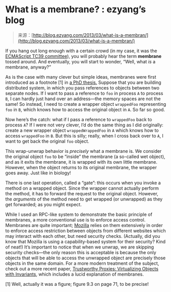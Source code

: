 <!--yml
category: 未分类
date: 2024-07-01 18:17:23
-->

# What is a membrane? : ezyang’s blog

> 来源：[http://blog.ezyang.com/2013/03/what-is-a-membran/](http://blog.ezyang.com/2013/03/what-is-a-membran/)

If you hang out long enough with a certain crowd (in my case, it was the [ECMAScript TC39 committee](http://wiki.ecmascript.org/doku.php)), you will probably hear the term **membrane** tossed around. And eventually, you will start to wonder, “Well, what *is* a membrane, anyway?”

As is the case with many clever but simple ideas, membranes were first introduced as a footnote [1] in [a PhD thesis.](http://www.erights.org/talks/thesis/) Suppose that you are building distributed system, in which you pass references to objects between two separate nodes. If I want to pass a reference to `foo` in process `A` to process `B`, I can hardly just hand over an address—the memory spaces are not the same! So instead, I need to create a wrapper object `wrappedFoo` representing `foo` in `B`, which knows how to access the original object in `A`. So far so good.

Now here’s the catch: what if I pass a reference to `wrappedFoo` back to process `A`? If I were not very clever, I’d do the same thing as I did originally: create a new wrapper object `wrappedWrappedFoo` in `A` which knows how to access `wrappedFoo` in `B`. But this is silly; really, when I cross back over to `A`, I want to get back the original `foo` object.

This wrap-unwrap behavior is *precisely* what a membrane is. We consider the original object `foo` to be “inside” the membrane (a so-called wet object), and as it exits the membrane, it is wrapped with its own little membrane. However, when the object returns to its original membrane, the wrapper goes away. Just like in biology!

There is one last operation, called a “gate”: this occurs when you invoke a method on a wrapped object. Since the wrapper cannot actually perform the method, it has to forward the request to the original object. However, the *arguments* of the method need to get wrapped (or unwrapped) as they get forwarded; as you might expect.

While I used an RPC-like system to demonstrate the basic principle of membranes, a more conventional use is to enforce access control. Membranes are quite important; [Mozilla](https://developer.mozilla.org/en-US/docs/XPConnect_security_membranes) relies on them extensively in order to enforce access restriction between objects from different websites which may interact with each other, but need security checks. (Actually, did you know that Mozilla is using a capability-based system for their security? Kind of neat!) It’s important to notice that when we unwrap, we are skipping security checks—the only reason this is acceptable is because the only objects that will be able to access the unwrapped object are precisely those objects in the same domain. For a more modern treatment of the subject, check out a more recent paper, [Trustworthy Proxies: Virtualizing Objects with Invariants](http://research.google.com/pubs/pub40736.html), which includes a lucid explanation of membranes.

[1] Well, actually it was a figure; figure 9.3 on page 71, to be precise!